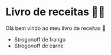 # Livro de receitas :woman_cook:

Olá bem vindo ao meu livro de receitas :wave:

- Strogonoff de frango
- Strogonoff de carne
